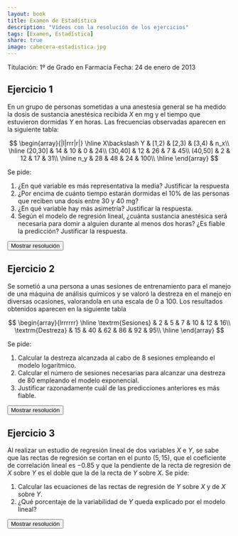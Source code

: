 ```yaml
---
layout: book
title: Examen de Estadística
description: "Vídeos con la resolución de los ejercicios"
tags: [Examen, Estadística]
share: true
image: cabecera-estadistica.jpg
---
```


Titulación: 1º de Grado en Farmacia
Fecha: 24 de enero de 2013 

## Ejercicio 1
En un grupo de personas sometidas a una anestesia general se ha medido la dosis de sustancia anestésica recibida $X$ en mg  y el tiempo que estuvieron dormidas $Y$ en horas. Las frecuencias observadas aparecen en la siguiente tabla:

$$
\begin{array}{|l|rrr|r|}
\hline 
X\backslash Y & [1,2) & [2,3) & [3,4) & n_x\\
\hline
(20,30] & 14 & 10 & 0 & 24\\
(30,40] & 12 & 26 & 7 & 45\\
(40,50] & 2 & 12 & 17 & 31\\
\hline
n_y & 28 & 48 & 24 & 100\\
\hline
\end{array}
$$

Se pide:

1. ¿En qué variable es más representativa la media? Justificar la respuesta
2. ¿Por encima de cuánto tiempo estarán dormidas el 10% de las personas que reciben una dosis entre 30 y 40 mg?
3. ¿En qué variable hay más asimetría? Justificar la respuesta.
4. Según el modelo de regresión lineal, ¿cuánta sustancia anestésica será necesaria para domir a alguien durante al menos dos horas? ¿Es fiable la predicción? Justificar la respuesta.

<div><button class="answer">Mostrar resolución</button></div>

<p id="respuesta" style="display: none">
<iframe width="640" height="360" src="//www.youtube.com/embed/q5j2ryj0oCQ" frameborder="0" allowfullscreen></iframe>
</p>

## Ejercicio 2
Se sometió a una persona a unas sesiones de entrenamiento para el manejo de una máquina de análisis químicos y se valoró la destreza en el manejo en diversas ocasiones, valorandola en una escala de 0 a 100. 
Los resultados obtenidos aparecen en la siguiente tabla

$$
\begin{array}{lrrrrrr}
\hline
\textrm{Sesiones} & 2 & 5 & 7 & 10 & 12 & 16\\
\textrm{Destreza} & 15 & 40 & 62 & 86 & 92 & 95\\
\hline
\end{array}
$$
 
Se pide:

1. Calcular la destreza alcanzada al cabo de 8 sesiones empleando el modelo logarítmico. 
2. Calcular el número de sesiones necesarias para alcanzar una destreza de 80 empleando el modelo exponencial.
3. Justificar razonadamente cuál de las predicciones anteriores es más fiable. 

<div><button class="answer">Mostrar resolución</button></div>

<p id="respuesta" style="display: none">
<iframe width="640" height="360" src="//www.youtube.com/embed/Jx8R4fTFjoE" frameborder="0" allowfullscreen></iframe>
</p>

## Ejercicio 3

Al realizar un estudio de regresión lineal de dos variables $X$ e $Y$, se sabe que las rectas de regresión se cortan en el punto $(5,15)$, que el coeficiente de correlación lineal es $-0.85$ y que la pendiente de la recta de regresión de $X$ sobre $Y$ es el doble que la de la recta de $Y$ sobre $X$. Se pide:

1. Calcular las ecuaciones de las rectas de regresión de $Y$ sobre $X$ y de $X$ sobre $Y$.
2. ¿Qué porcentaje de la variabilidad de $Y$ queda explicado por el modelo lineal?

<div><button class="answer">Mostrar resolución</button></div>

<p id="respuesta" style="display: none">
<iframe width="640" height="360" src="//www.youtube.com/embed/XKrRifxAfDg" frameborder="0" allowfullscreen></iframe>
</p>
